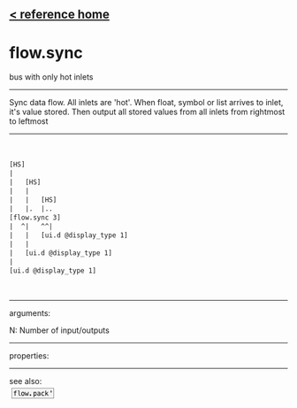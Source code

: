 [< reference home](index.html)
---

# flow.sync


bus with only hot inlets

---

Sync data flow. All inlets are &#39;hot&#39;. When float, symbol or list arrives to inlet,
            it&#39;s value stored. Then output all stored values from all inlets from rightmost to
            leftmost
<br>


---


```


[HS]
|
|   [HS]
|   |
|   |   [HS]
|   |.  |..
[flow.sync 3]
|  ^|   ^^|
|   |   [ui.d @display_type 1]
|   |
|   [ui.d @display_type 1]
|
[ui.d @display_type 1]

            
```

---
arguments:

N: Number of
            input/outputs<br>

---
properties:


---
see also:<br>
[![flow.pack&#39;](img/object_flow.pack&#39;.png)](flow.pack'.html)
